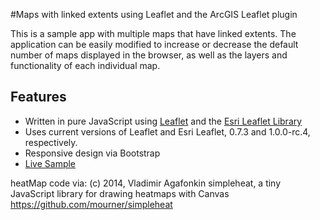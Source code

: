 #Maps with linked extents using Leaflet and the ArcGIS Leaflet plugin

This is a sample app with multiple maps that have linked extents.  The application can be easily modified to increase or decrease the default number of maps displayed in the browser, as well as the layers and functionality of each individual map.


## Features

* Written in pure JavaScript using [Leaflet](http://leafletjs.com/index.html) and the [Esri Leaflet Library](https://github.com/Esri/esri-leaflet)
* Uses current versions of Leaflet and Esri Leaflet, 0.7.3 and 1.0.0-rc.4, respectively.
* Responsive design via Bootstrap
* [Live Sample](http://esri.github.io/developer-support/web-leaflet/multiple-maps-connected-extent/index.html)

heatMap code via:
 (c) 2014, Vladimir Agafonkin
 simpleheat, a tiny JavaScript library for drawing heatmaps with Canvas
 https://github.com/mourner/simpleheat
